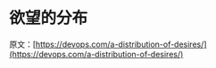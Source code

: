 # 欲望的分布

原文：[https://devops.com/a-distribution-of-desires/](https://devops.com/a-distribution-of-desires/)